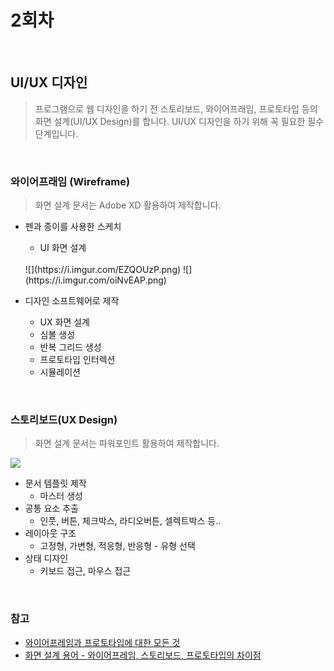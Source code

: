 # 2회차

<br>

## UI/UX 디자인

> 프로그램으로 웹 디자인을 하기 전 스토리보드, 와이어프래임, 프로토타입 등의 화면 설계(UI/UX Design)를 합니다. UI/UX 디자인을 하기 위해 꼭 필요한 필수 단계입니다.

<br>

### 와이어프래임 (Wireframe)
> 화면 설계 문서는 Adobe XD 활용하여 제작합니다.
- 펜과 종이를 사용한 스케치
  - UI 화면 설계
  <br>
  ![](https://i.imgur.com/EZQOUzP.png)
  ![](https://i.imgur.com/oiNvEAP.png)

- 디자인 소프트웨어로 제작
  - UX 화면 설계
  - 심볼 생성
  - 반복 그리드 생성
  - 프로토타입 인터렉션
  - 시뮬레이션

<br>

### 스토리보드(UX Design)
> 화면 설계 문서는 파워포인트 활용하여 제작합니다.

![](https://i.imgur.com/kbQNCFj.png)
- 문서 템플릿 제작
  - 마스터 생성
- 공통 요소 추출
  - 인풋, 버튼, 체크박스, 라디오버튼, 셀렉트박스 등..
- 레이아웃 구조
  - 고정형, 가변형, 적응형, 반응형 - 유형 선택
- 상태 디자인
  - 키보드 접근, 마우스 접근

<br>


### 참고
- [와이어프레임과 프로토타입에 대한 모든 것](https://blogs.adobe.com/creativedialogue/ko/design-ko/everything-you-need-to-know-about-wireframes-and-prototypes/)
- [화면 설계 용어 - 와이어프레임, 스토리보드, 프로토타입의 차이점](https://yslab.kr/74)